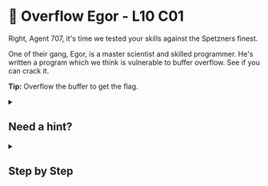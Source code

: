 # 🧠 Overflow Egor - L10 C01

Right, Agent 707, it's time we tested your skills against the Spetzners finest.

One of their gang, Egor, is a master scientist and skilled programmer. He's written a program which we think is vulnerable to buffer overflow. See if you can crack it.

**Tip:** Overflow the buffer to get the flag.

<details><summary>

## Need a hint?</summary>

```txt
💡 Hint: This program is vulnerable to a buffer overflow, the programmer does not check the
   size of the user's input before assigning it to a variable.
   Can you exploit this to overwrite the next memory addresses with your own content?
```

</details>

<details><summary>

## Step by Step</summary>

- Download the file and give it executable permissions with:
  - `$ chmod +x program-x86`
- Running the program gives a prompt to put in a password
- Knowing the goal is to exploit a buffer overflow vulnerability, we try typing a lot of random characters
- This gives a segmentation fault but no flag, this probably means we typed too many characters
- We try again but with less characters
- It works

![buffer overflow in action](/assets/overflowegor1.png)

`flag: AYGtKy5Nbc5RukjAxkB`

</details>

